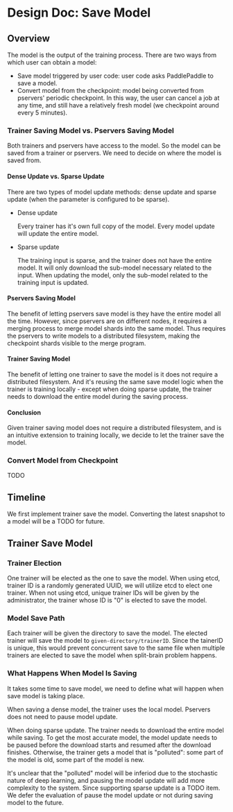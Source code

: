 # Design Doc: Save Model

## Overview

The model is the output of the training process. There are two
ways from which user can obtain a model:

- Save model triggered by user code: user code asks PaddlePaddle to
  save a model.
- Convert model from the checkpoint: model being converted from
  pservers' periodic checkpoint. In this way, the user can cancel a
  job at any time, and still have a relatively fresh model (we
  checkpoint around every 5 minutes).

### Trainer Saving Model vs. Pservers Saving Model

Both trainers and pservers have access to the model. So the model can
be saved from a trainer or pservers. We need to decide on where the
model is saved from.

#### Dense Update vs. Sparse Update

There are two types of model update methods: dense update and sparse
update (when the parameter is configured to be sparse).

- Dense update

  Every trainer has it's own full copy of the model. Every model
  update will update the entire model.

- Sparse update

  The training input is sparse, and the trainer does not have the
  entire model. It will only download the sub-model necessary related
  to the input. When updating the model, only the sub-model related to
  the training input is updated.


#### Pservers Saving Model

The benefit of letting pservers save model is they have the entire
model all the time. However, since pservers are on different nodes, it
requires a merging process to merge model shards into the same
model. Thus requires the pservers to write models to a distributed
filesystem, making the checkpoint shards visible to the merge program.

#### Trainer Saving Model

The benefit of letting one trainer to save the model is it does not
require a distributed filesystem. And it's reusing the same save model
logic when the trainer is training locally - except when doing sparse
update, the trainer needs to download the entire model during the
saving process.

#### Conclusion

Given trainer saving model does not require a distributed filesystem,
and is an intuitive extension to training locally, we decide to let
the trainer save the model.


### Convert Model from Checkpoint

TODO


## Timeline

We first implement trainer save the model. Converting the latest
snapshot to a model will be a TODO for future.


## Trainer Save Model

### Trainer Election

One trainer will be elected as the one to save the model. When using
etcd, trainer ID is a randomly generated UUID, we will utilize etcd to
elect one trainer. When not using etcd, unique trainer IDs will be
given by the administrator, the trainer whose ID is "0" is elected to
save the model.

### Model Save Path

Each trainer will be given the directory to save the model. The
elected trainer will save the model to
`given-directory/trainerID`. Since the tainerID is unique, this would
prevent concurrent save to the same file when multiple trainers are
elected to save the model when split-brain problem happens.

### What Happens When Model Is Saving

It takes some time to save model, we need to define what will happen
when save model is taking place.

When saving a dense model, the trainer uses the local model. Pservers
does not need to pause model update.

When doing sparse update. The trainer needs to download the entire
model while saving. To get the most accurate model, the model update
needs to be paused before the download starts and resumed after the
download finishes. Otherwise, the trainer gets a model that is
"polluted": some part of the model is old, some part of the model is
new.

It's unclear that the "polluted" model will be inferiod due to the
stochastic nature of deep learning, and pausing the model update will
add more complexity to the system. Since supporting sparse update is a
TODO item. We defer the evaluation of pause the model update or not
during saving model to the future.
